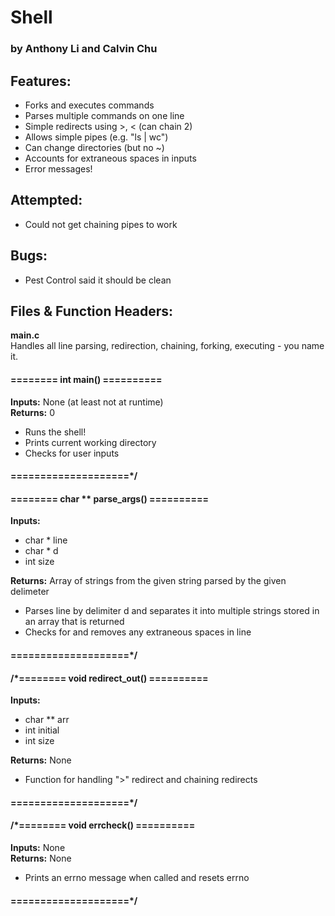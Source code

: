 # Shell
### by Anthony Li and Calvin Chu

## Features:
  - Forks and executes commands
  - Parses multiple commands on one line
  - Simple redirects using >, < (can chain 2)
  - Allows simple pipes (e.g. "ls | wc")
  - Can change directories (but no ~)
  - Accounts for extraneous spaces in inputs
  - Error messages!

## Attempted:
  - Could not get chaining pipes to work

## Bugs:
- Pest Control said it should be clean
## Files & Function Headers:
<b>main.c</b> <br>
Handles all line parsing, redirection, chaining, forking, executing - you name it.  
#### ======== int main() ==========
<b>Inputs:</b> None (at least not at runtime) <br>
<b>Returns:</b> 0

- Runs the shell!
- Prints current working directory
- Checks for user inputs
####	====================*/
#### ======== char ** parse_args() ==========
<b>Inputs:</b>
- char * line
- char * d
- int size <br>

<b>Returns:</b> Array of strings from the given string parsed by the given delimeter
  
- Parses line by delimiter d and separates it into multiple strings stored in an array that is returned
- Checks for and removes any extraneous spaces in line

####	====================*/

####	/*======== void redirect_out() ==========
<b>Inputs: </b>
- char ** arr 
- int initial
- int size <br>

<b>Returns:</b> None
  
- Function for handling ">" redirect and chaining redirects
####	====================*/

####	/*======== void errcheck() ==========
  <b>Inputs:</b> None <br>
	<b>Returns:</b> None
- Prints an errno message when called and resets errno
	
####	====================*/
